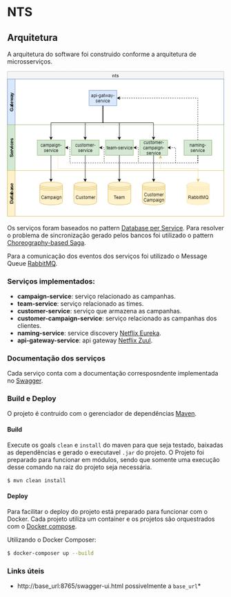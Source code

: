 # NTS

## Arquitetura
A arquitetura do software foi construido conforme a arquitetura de microsserviços.

![Architecture](https://github.com/gabrielkirsten/nts/blob/master/docs-assets/nts-architecture.png?raw=true)

Os serviços foram baseados no pattern [Database per Service](https://microservices.io/patterns/data/database-per-service.html). Para resolver o problema de sincronização gerado pelos bancos foi utilizado o pattern [Choreography-based Saga](https://microservices.io/patterns/data/saga.html).

Para a comunicação dos eventos dos serviços foi utilizado o Message Queue [RabbitMQ](https://rabbitmq.com).

### Serviços implementados:
  - **campaign-service**: serviço relacionado as campanhas.
  - **team-service**: serviço relacionado as times.
  - **customer-service**: serviço que armazena as campanhas.
  - **customer-campaign-service**: serviço relacionado as campanhas dos clientes.
  - **naming-service**: service discovery [Netflix Eureka](https://github.com/Netflix/eureka).
  - **api-gateway-service**: api gateway [Netflix Zuul](https://github.com/Netflix/zuul).
  
### Documentação dos serviços

Cada serviço conta com a documentação corresposndente implementada no [Swagger](https://swagger.io/). 

### Build e Deploy

O projeto é contruido com o gerenciador de dependências [Maven](https://maven.apache.org/). 

#### Build
Execute os goals `clean` e `install` do maven para que seja testado, baixadas as dependências e gerado o executavel `.jar` do projeto. O Projeto foi preparado para funcionar em módulos, sendo que somente uma execução desse comando na raiz do projeto seja necessária.

```bash
$ mvn clean install
```

#### Deploy 
Para facilitar o deploy do projeto está preparado para funcionar com o Docker. Cada projeto utiliza um container e os projetos são orquestrados com o [Docker compose](https://docs.docker.com/compose/).

Utilizando o Docker Composer:

```bash 
$ docker-composer up --build
```


### Links úteis
- http://base_url:8765/swagger-ui.html
 possivelmente a `base_url`*




